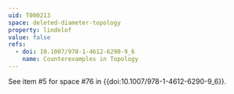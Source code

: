 ```yaml
---
uid: T000213
space: deleted-diameter-topology
property: lindelof
value: false
refs:
  - doi: 10.1007/978-1-4612-6290-9_6
    name: Counterexamples in Topology
---
```

See item #5 for space #76 in {{doi:10.1007/978-1-4612-6290-9_6}}.
